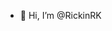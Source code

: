 - 👋 Hi, I’m @RickinRK

<!---
RickinRK/RickinRK is a ✨ special ✨ repository because its `README.md` (this file) appears on your GitHub profile.
You can click the Preview link to take a look at your changes.
--->
